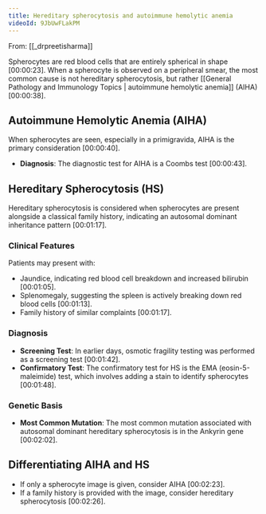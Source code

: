 ```yaml
---
title: Hereditary spherocytosis and autoimmune hemolytic anemia
videoId: 9JbUwFLakPM
---
```


From: [[_drpreetisharma]] <br/> 

Spherocytes are red blood cells that are entirely spherical in shape <a class="yt-timestamp" data-t="00:00:23">[00:00:23]</a>. When a spherocyte is observed on a peripheral smear, the most common cause is not hereditary spherocytosis, but rather [[General Pathology and Immunology Topics | autoimmune hemolytic anemia]] (AIHA) <a class="yt-timestamp" data-t="00:00:38">[00:00:38]</a>.

## Autoimmune Hemolytic Anemia (AIHA)
When spherocytes are seen, especially in a primigravida, AIHA is the primary consideration <a class="yt-timestamp" data-t="00:00:40">[00:00:40]</a>.
*   **Diagnosis**: The diagnostic test for AIHA is a Coombs test <a class="yt-timestamp" data-t="00:00:43">[00:00:43]</a>.

## Hereditary Spherocytosis (HS)
Hereditary spherocytosis is considered when spherocytes are present alongside a classical family history, indicating an autosomal dominant inheritance pattern <a class="yt-timestamp" data-t="00:01:17">[00:01:17]</a>.

### Clinical Features
Patients may present with:
*   Jaundice, indicating red blood cell breakdown and increased bilirubin <a class="yt-timestamp" data-t="00:01:05">[00:01:05]</a>.
*   Splenomegaly, suggesting the spleen is actively breaking down red blood cells <a class="yt-timestamp" data-t="00:01:13">[00:01:13]</a>.
*   Family history of similar complaints <a class="yt-timestamp" data-t="00:01:17">[00:01:17]</a>.

### Diagnosis
*   **Screening Test**: In earlier days, osmotic fragility testing was performed as a screening test <a class="yt-timestamp" data-t="00:01:42">[00:01:42]</a>.
*   **Confirmatory Test**: The confirmatory test for HS is the EMA (eosin-5-maleimide) test, which involves adding a stain to identify spherocytes <a class="yt-timestamp" data-t="00:01:48">[00:01:48]</a>.

### Genetic Basis
*   **Most Common Mutation**: The most common mutation associated with autosomal dominant hereditary spherocytosis is in the Ankyrin gene <a class="yt-timestamp" data-t="00:02:02">[00:02:02]</a>.

## Differentiating AIHA and HS
*   If only a spherocyte image is given, consider AIHA <a class="yt-timestamp" data-t="00:02:23">[00:02:23]</a>.
*   If a family history is provided with the image, consider hereditary spherocytosis <a class="yt-timestamp" data-t="00:02:26">[00:02:26]</a>.